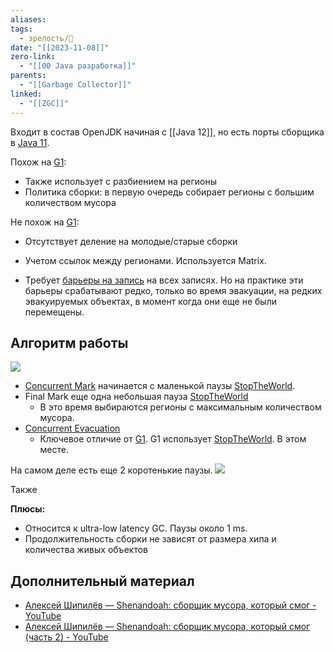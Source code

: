 ```yaml
---
aliases: 
tags:
  - зрелость/🌱
date: "[[2023-11-08]]"
zero-link:
  - "[[00 Java разработка]]"
parents:
  - "[[Garbage Collector]]"
linked:
  - "[[ZGC]]"
---
```

Входит в состав OpenJDK начиная с [[Java 12]], но есть порты сборщика в [Java 11](Java%2011).

Похож на [G1](Garbage%20First.md):
- Также использует с разбиением на регионы
- Политика сборки: в первую очередь собирает регионы с большим количеством мусора

Не похож на [G1](Garbage%20First.md):
- Отсутствует деление на молодые/старые сборки
- Учетом ссылок между регионами. Используется Matrix.

- Требует [барьеры на запись](Барьеры%20в%20программировании.md) на всех записях. Но на практике эти барьеры срабатывают редко, только во время эвакуации, на редких эвакуируемых объектах, в момент когда они еще не были перемещены.

## Алгоритм работы
![](Pasted%20image%2020231108141041.png)
- [Concurrent Mark](Concurrent%20Collection.md) начинается с маленькой паузы [StopTheWorld](StopTheWorld.md).
- Final Mark еще одна небольшая пауза [StopTheWorld](StopTheWorld.md)
	- В это время выбираются регионы с максимальным количеством мусора.
- [Concurrent Evacuation](Concurrent%20Collection.md)
	- Ключевое отличие от [G1](Garbage%20First.md). G1 использует [StopTheWorld](StopTheWorld.md). В этом месте.

На самом деле есть еще 2 коротенькие паузы.
![](Pasted%20image%2020231112162050.png)

Также

**Плюсы:**
- Относится к ultra-low latency GC. Паузы около 1 ms.
- Продолжительность сборки не зависят от размера хипа и количества живых объектов

## Дополнительный материал
- [Алексей Шипилёв — Shenandoah: сборщик мусора, который смог - YouTube](https://www.youtube.com/watch?v=ZYiQCHxgABI)
- [Алексей Шипилёв — Shenandoah: сборщик мусора, который смог (часть 2) - YouTube](https://www.youtube.com/watch?v=HBWaffsl7fo)